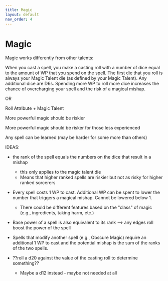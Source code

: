 ```yaml
---
title: Magic
layout: default
nav_order: 4
---
```


# Magic

Magic works differently from other talents:

When you cast a spell, you make a casting roll with a number of dice equal to the amount of WP that you spend on the spell. The first die that you roll is always your Magic Talent die (as defined by your Magic Talent). Any additional dice are D6s. Spending more WP to roll more dice increases the chance of overcharging your spell and the risk of a magical mishap.

OR

Roll Attribute + Magic Talent

More powerful magic should be riskier

More powerful magic should be risker for those less experienced

Any spell can be learned (may be harder for some more than others)

IDEAS:
- the rank of the spell equals the numbers on the dice that result in a mishap
  - this only applies to the magic talent die
  - Means that higher ranked spells are riskier but not as risky for higher ranked sorcerers
- Every spell costs 1 WP to cast. Additional WP can be spent to lower the number that triggers a magical mishap. Cannot be lowered below 1.
  - There could be different features based on the "class" of magic (e.g., ingredients, taking harm, etc.)
- Base power of a spell is also equivalent to its rank --> any edges roll boost the power of the spell
- Spells that modify another spell (e.g., Obscure Magic) require an additional 1 WP to cast and the potential mishap is the sum of the ranks of the two spells.


- ??roll a d20 against the value of the casting roll to determine something??
  - Maybe a d12 instead - maybe not needed at all